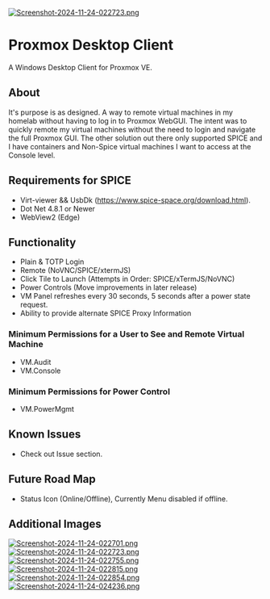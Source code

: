[![Screenshot-2024-11-24-022723.png](https://i.postimg.cc/13Gsf5rW/Screenshot-2024-11-24-022723.png)](https://postimg.cc/DSwtNhDs)

# Proxmox Desktop Client

A Windows Desktop Client for Proxmox VE.

## About
It's purpose is as designed. A way to remote virtual machines in my homelab without having to log in to Proxmox WebGUI.
The intent was to quickly remote my virtual machines without the need to login and navigate the full Proxmox GUI. The
other solution out there only supported SPICE and I have containers and Non-Spice virtual machines I want to access at the
Console level.

## Requirements for SPICE
- Virt-viewer && UsbDk (https://www.spice-space.org/download.html).
- Dot Net 4.8.1 or Newer
- WebView2 (Edge)

## Functionality
- Plain & TOTP Login
- Remote (NoVNC/SPICE/xtermJS)
- Click Tile to Launch (Attempts in Order: SPICE/xTermJS/NoVNC)
- Power Controls (Move improvements in later release)
- VM Panel refreshes every 30 seconds, 5 seconds after a power state request.
- Ability to provide alternate SPICE Proxy Information

### Minimum Permissions for a User to See and Remote Virtual Machine
- VM.Audit
- VM.Console

### Minimum Permissions for Power Control
- VM.PowerMgmt

## Known Issues
- Check out Issue section.

## Future Road Map
- Status Icon (Online/Offline), Currently Menu disabled if offline.

## Additional Images
[![Screenshot-2024-11-24-022701.png](https://i.postimg.cc/d3ftmHh4/Screenshot-2024-11-24-022701.png)](https://postimg.cc/WqMvs76k)
[![Screenshot-2024-11-24-022723.png](https://i.postimg.cc/13Gsf5rW/Screenshot-2024-11-24-022723.png)](https://postimg.cc/DSwtNhDs)
[![Screenshot-2024-11-24-022755.png](https://i.postimg.cc/k57983j7/Screenshot-2024-11-24-022755.png)](https://postimg.cc/dhNzPXPf)
[![Screenshot-2024-11-24-022815.png](https://i.postimg.cc/0QQsWGR3/Screenshot-2024-11-24-022815.png)](https://postimg.cc/ns6gMDLY)
[![Screenshot-2024-11-24-022854.png](https://i.postimg.cc/G90nmZ8w/Screenshot-2024-11-24-022854.png)](https://postimg.cc/MfYFs3md)
[![Screenshot-2024-11-24-024236.png](https://i.postimg.cc/XNrZXdGQ/Screenshot-2024-11-24-024236.png)](https://postimg.cc/K4ycHK5M)